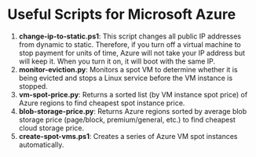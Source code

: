 # Useful Scripts for Microsoft Azure
1. **change-ip-to-static.ps1**: This script changes all public IP addresses from dynamic to static. Therefore, if you turn off a virtual machine to stop payment for units of time, Azure will not take your IP address but will keep it. When you turn it on, it will boot with the same IP.
1. **monitor-eviction.py**: Monitors a spot VM to determine whether it is being evicted and stops a Linux service before the VM instance is stopped.
1. **vm-spot-price.py**: Returns a sorted list (by VM instance spot price) of Azure regions to find cheapest spot instance price.
1. **blob-storage-price.py**: Returns Azure regions sorted by average blob storage price (page/block, premium/general, etc.) to find cheapest cloud storage price.
1. **create-spot-vms.ps1**: Creates a series of Azure VM spot instances automatically.
